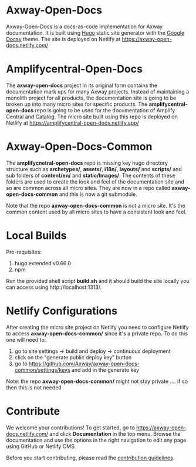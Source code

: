 # Axway-Open-Docs

Axway-Open-Docs is a docs-as-code implementation for Axway documentation. It is built using [Hugo](https://gohugo.io/) static site generator with the [Google Docsy](https://github.com/google/docsy) theme. The site is deployed on Netlify at <https://axway-open-docs.netlify.com/>

# Amplifycentral-Open-Docs

The **axway-open-docs** project in its original form contains the documentation mark ups for many Axway projects. Instead of maintaining a monolith project for all products, the documentation site is going to be broken up into many micro sites for specific products. The **amplifycentral-open-docs** repo is going to be used for the documentation of Amplify Central and Catalog. The micro site built using this repo is deployed on Netlify at <https://amplifycentral-open-docs.netlify.app/>

# Axway-Open-Docs-Common

The **amplifycnetral-open-docs** repo is missing key hugo directory structure such as **archetypes/**, **assets/**, **i18n/**, **layouts/** and **scripts/** and sub folders of **content/en/** and **static/Images/**. The contents of these folders are used to create the look and feel of the documentation site and so are common across all micro sites. They are now in a repo called **axway-open-docs-common** and this is now a git submodule.

Note that the repo **axway-open-docs-common** is not a micro site. It's the common content used by all micro sites to have a consistent look and feel.

# Local Builds

Pre-requisites:
1. hugo extended v0.66.0
1. npm

Run the provided shell script **build.sh** and it should build the site locally you can access using http://localhost:1313/.


# Netlify Configurations

After creating the micro site project on Netlify you need to configure Netlify to access **axway-open-docs-common/** since it's a private repo. To do this one will need to:
1. go to site settings -> build and deploy -> continuous deployment
1. click on the "generate public deploy key" button
1. go to https://github.com/Axway/axway-open-docs-common/settings/keys and add in the generate key

Note: the repo **axway-open-docs-common/** might not stay private .... if so then this is not needed

# Contribute

We welcome your contributions! To get started, go to <https://axway-open-docs.netlify.com/> and click **Documentation** in the top menu. Browse the documentation and use the options in the right navigation to edit any page using GitHub or Netlify CMS.

Before you start contributing, please read the [contribution guidelines](https://axway-open-docs.netlify.com/docs/contribution_guidelines/).
